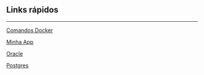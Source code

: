 ## Links rápidos
----------

[Comandos Docker](00-Docker/Docker.md)  

[Minha App](00-Docker/app)  

[Oracle](00-Docker/bd-oracle)  

[Postgres](00-Docker/bd-postgres)  

